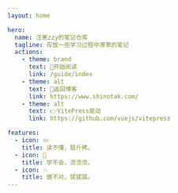 ```yaml
---
layout: home

hero:
  name: 汪崽zzy的笔记仓库
  tagline: 存放一些学习过程中潦草的笔记
  actions:
    - theme: brand
      text: 📖开始阅读
      link: /guide/index
    - theme: alt
      text: 🏡返回博客
      link: https://www.shinotak.com/
    - theme: alt
      text: 👉VitePress驱动
      link: https://github.com/vuejs/vitepress

features:
  - icon: 💤
    title: 读不懂，锟斤拷。
  - icon: 💢
    title: 学不会，烫烫烫。
  - icon: 💥
    title: 做不对，锘锘锘。
---
```

